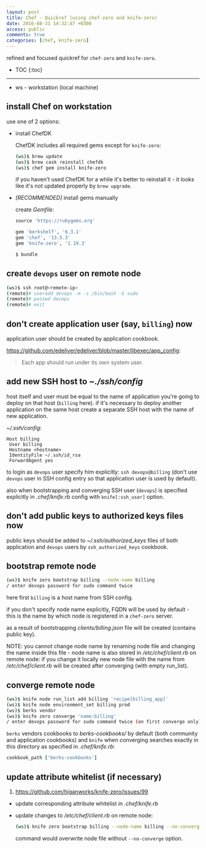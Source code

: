 ```yaml
---
layout: post
title: Chef - Quickref (using chef-zero and knife-zero)
date: 2016-08-31 14:32:47 +0300
access: public
comments: true
categories: [chef, knife-zero]
---
```


refined and focused quickref for `chef-zero` and `knife-zero`.

<!-- more -->

* TOC
{:toc}
<hr>

- ws - workstation (local machine)

install Chef on workstation
---------------------------

use one of 2 options:

- install ChefDK

  ChefDK includes all required gems except for `knife-zero`:

  ```sh
  (ws)$ brew update
  (ws)$ brew cask reinstall chefdk
  (ws)$ chef gem install knife-zero
  ```

  if you haven't used ChefDK for a while it's better to reinstall it -
  it looks like it's not updated properly by `brew upgrade`.

- *[RECOMMENDED]* install gems manually

  create _Gemfile_:

  ```ruby
  source 'https://rubygems.org'

  gem 'berkshelf', '6.3.1'
  gem 'chef', '13.5.3'
  gem 'knife-zero', '1.19.3'
  ```

  ```sh
  $ bundle
  ```

create `devops` user on remote node
-----------------------------------

```sh
(ws)$ ssh root@<remote-ip>
(remote)# useradd devops -m -s /bin/bash -G sudo
(remote)# passwd devops
(remote)# exit
```

don't create application user (say, `billing`) now
--------------------------------------------------

application user should be created by application cookbook.

<https://github.com/edeliver/edeliver/blob/master/libexec/app_config>:

> Each app should run under its own system user.

add new SSH host to _~./ssh/config_
-----------------------------------

host itself and user must be equal to the name of application you're going
to deploy on that host (`billing` here). if it's necessary to deploy another
application on the same host create a separate SSH host with the name of new
application.

_~/.ssh/config_:

```
Host billing
 User billing
 Hostname <hostname>
 IdentityFile ~/.ssh/id_rsa
 ForwardAgent yes
```

to login as `devops` user specify him explicitly: `ssh devops@billing`
(don't use `devops` user in SSH config entry so that application user
is used by default).

also when bootstrapping and converging SSH user (`devops`) is specified
explicitly in _.chef/knife.rb_ config with `knife[:ssh_user]` option.

don't add public keys to authorized keys files now
--------------------------------------------------

public keys should be added to _~/.ssh/authorized_keys_ files of both
application and `devops` users by `ssh_authorized_keys` cookbook.

bootstrap remote node
---------------------

```sh
(ws)$ knife zero bootstrap billing --node-name billing
/ enter devops password for sudo command twice
```

here first `billing` is a host name from SSH config.

if you don't specify node name explicitly, FQDN will be used by default -
this is the name by which node is registered in a `chef-zero` server.

as a result of bootstrapping _clients/billing.json_ file will be created
(contains public key).

NOTE: you cannot change node name by renaming node file and changing the name
      inside this file - node name is also stored in _/etc/chef/client.rb_ on
      remote node: if you change it locally new node file with the name from
      _/etc/chef/client.rb_ will be created after converging (with empty run_list).

converge remote node
--------------------

```sh
(ws)$ knife node run_list add billing 'recipe[billing_app]'
(ws)$ knife node environment_set billing prod
(ws)$ berks vendor
(ws)$ knife zero converge 'name:billing'
/ enter devops password for sudo command twice (on first converge only)
```

`berks` vendors cookbooks to _berks-cookbooks/_ by default (both community
and application cookbooks) and `knife` when converging searches exactly in
this directory as specified in _.chef/knife.rb_:

```ruby
cookbook_path ['berks-cookbooks']
```

update attribute whitelist (if necessary)
-----------------------------------------

1. <https://github.com/higanworks/knife-zero/issues/99>

- update corresponding attribute whitelist in _.chef/knife.rb_
- update changes to _/etc/chef/client.rb_ on remote node:

  ```sh
  (ws)$ knife zero bootstrap billing --node-name billing --no-converge
  ```

  command would overwrite node file without `--no-converge` option.
